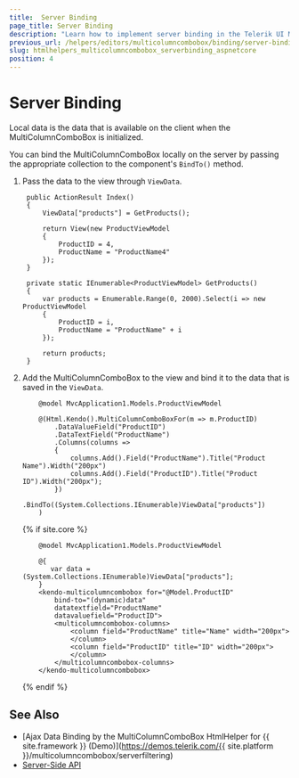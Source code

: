 ```yaml
---
title:  Server Binding
page_title: Server Binding
description: "Learn how to implement server binding in the Telerik UI MultiColumnComboBox component for {{ site.framework }}."
previous_url: /helpers/editors/multicolumncombobox/binding/server-binding
slug: htmlhelpers_multicolumncombobox_serverbinding_aspnetcore
position: 4
---
```


# Server Binding

Local data is the data that is available on the client when the MultiColumnComboBox is initialized.

You can bind the MultiColumnComboBox locally on the server by passing the appropriate collection to the component's `BindTo()` method.

1. Pass the data to the view through `ViewData`.

        public ActionResult Index()
        {
            ViewData["products"] = GetProducts();

            return View(new ProductViewModel
            {
                ProductID = 4,
                ProductName = "ProductName4"
            });
        }

        private static IEnumerable<ProductViewModel> GetProducts()
        {
            var products = Enumerable.Range(0, 2000).Select(i => new ProductViewModel
            {
                ProductID = i,
                ProductName = "ProductName" + i
            });

            return products;
        }

1. Add the MultiColumnComboBox to the view and bind it to the data that is saved in the `ViewData`.

    ```HtmlHelper
        @model MvcApplication1.Models.ProductViewModel

        @(Html.Kendo().MultiColumnComboBoxFor(m => m.ProductID)
            .DataValueField("ProductID")
            .DataTextField("ProductName")
            .Columns(columns =>
            {
                columns.Add().Field("ProductName").Title("Product Name").Width("200px")
                columns.Add().Field("ProductID").Title("Product ID").Width("200px");
            })
            .BindTo((System.Collections.IEnumerable)ViewData["products"])
        )
    ```
    {% if site.core %}
    ```TagHelper
        @model MvcApplication1.Models.ProductViewModel

        @{
           var data = (System.Collections.IEnumerable)ViewData["products"];
        }
        <kendo-multicolumncombobox for="@Model.ProductID" 
            bind-to="(dynamic)data"
            datatextfield="ProductName"
            datavaluefield="ProductID">
            <multicolumncombobox-columns>
                <column field="ProductName" title="Name" width="200px">
                </column>
                <column field="ProductID" title="ID" width="200px">
                </column>
            </multicolumncombobox-columns>
        </kendo-multicolumncombobox>
    ```
    {% endif %}

## See Also

* [Ajax Data Binding by the MultiColumnComboBox HtmlHelper for {{ site.framework }} (Demo)](https://demos.telerik.com/{{ site.platform }}/multicolumncombobox/serverfiltering)
* [Server-Side API](/api/multicolumncombobox)
